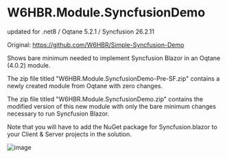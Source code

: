 # W6HBR.Module.SyncfusionDemo
 updated for .net8 / Oqtane 5.2.1 / Syncfusion 26.2.11

Original:   https://github.com/W6HBR/Simple-Syncfusion-Demo

Shows bare minimum needed to implement Syncfusion Blazor in an Oqtane (4.0.2) module.

The zip file titled "W6HBR.Module.SyncfusionDemo-Pre-SF.zip" contains a newly created module from Oqtane with zero changes.

The zip file titled "W6HBR.Module.SyncfusionDemo.zip" contains the modified version of this new module with only the bare minimum changes necessary to run Syncfusion Blazor.

Note that you will have to add the NuGet package for Syncfusion.blazor to your Client & Server projects in the solution.

![image](https://github.com/W6HBR/Simple-Syncfusion-Demo/assets/7365166/9d5cc496-a352-4f4a-bfe5-ee247bccc7cf)
